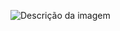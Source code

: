 ![Descrição da imagem](https://media.licdn.com/dms/image/D4D22AQFCerPyeRBTWw/feedshare-shrink_800/0/1710091409931?e=1712793600&v=beta&t=m-zN08A7CzOVWCqgWFLDNUHivaDcWZlvpXB1MaXaNpA)
